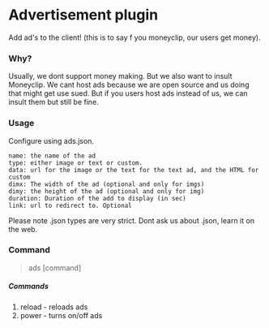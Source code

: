 # Advertisement plugin
Add ad's to the client! (this is to say f you moneyclip, our users get money).


### Why?
Usually, we dont support money making. But we also want to insult Moneyclip. We cant host ads because we are open source and us doing that might get use sued. But if you users host ads instead of us, we can insult them but still be fine.


### Usage
Configure using ads.json.

```
name: the name of the ad
type: either image or text or custom.
data: url for the image or the text for the text ad, and the HTML for custom
dimx: The width of the ad (optional and only for imgs)
dimy: the height of the ad (optional and only for img)
duration: Duration of the add to display (in sec)
link: url to redirect to. Optional
```


Please note .json types are very strict. Dont ask us about .json, learn it on the web. 
### Command
>ads [command]

##### Commands
1. reload - reloads ads
2. power - turns on/off ads

